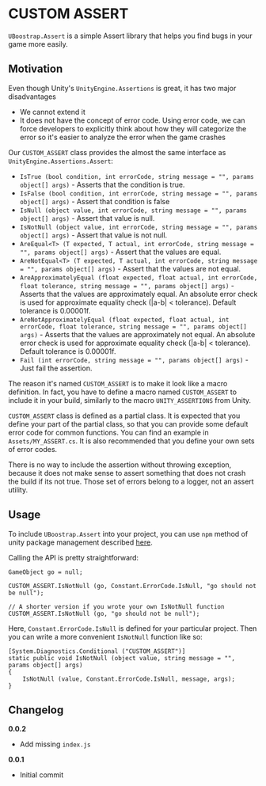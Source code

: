 # CUSTOM ASSERT

`UBoostrap.Assert` is a simple Assert library that helps you find bugs in your game more easily.

## Motivation

Even though Unity's `UnityEngine.Assertions` is great, it has two major disadvantages

* We cannot extend it
* It does not have the concept of error code. Using error code, we can force developers to explicitly think about how they will categorize the error so it's easier to analyze the error when the game crashes

Our `CUSTOM_ASSERT` class provides the almost the same interface as `UnityEngine.Assertions.Assert`:

* `IsTrue (bool condition, int errorCode, string message = "", params object[] args)` - Asserts that the condition is true.
* `IsFalse (bool condition, int errorCode, string message = "", params object[] args)` - Assert that condition is false
* `IsNull (object value, int errorCode, string message = "", params object[] args)` - Assert that value is null.
* `IsNotNull (object value, int errorCode, string message = "", params object[] args)` - Assert that value is not null.
* `AreEqual<T> (T expected, T actual, int errorCode, string message = "", params object[] args)` - Assert that the values are equal.
* `AreNotEqual<T> (T expected, T actual, int errorCode, string message = "", params object[] args)` - Assert that the values are not equal.
* `AreApproximatelyEqual (float expected, float actual, int errorCode, float tolerance, string message = "", params object[] args)` - Asserts that the values are approximately equal. An absolute error check is used for approximate equality check (|a-b| < tolerance). Default tolerance is 0.00001f.
* `AreNotApproximatelyEqual (float expected, float actual, int errorCode, float tolerance, string message = "", params object[] args)` - Asserts that the values are approximately not equal. An absolute error check is used for approximate equality check (|a-b| < tolerance). Default tolerance is 0.00001f.
* `Fail (int errorCode, string message = "", params object[] args)` - Just fail the assertion.

The reason it's named `CUSTOM_ASSERT` is to make it look like a macro definition. In fact, you have to define a macro named `CUSTOM_ASSERT` to include it in your build, similarly to the macro `UNITY_ASSERTIONS` from Unity.

`CUSTOM_ASSERT` class is defined as a partial class. It is expected that you define your part of the partial class, so that you can provide some default error code for common functions. You can find an example in `Assets/MY_ASSERT.cs`. It is also recommended that you define your own sets of error codes.

There is no way to include the assertion without throwing exception, because it does not make sense to assert something that does not crash the build if its not true. Those set of errors belong to a logger, not an assert utility.

## Usage

To include `UBoostrap.Assert` into your project, you can use `npm` method of unity package management described [here](https://github.com/minhhh/UBootstrap).

Calling the API is pretty straightforward:

```
GameObject go = null;

CUSTOM_ASSERT.IsNotNull (go, Constant.ErrorCode.IsNull, "go should not be null");

// A shorter version if you wrote your own IsNotNull function
CUSTOM_ASSERT.IsNotNull (go, "go should not be null");
```

Here, `Constant.ErrorCode.IsNull` is defined for your particular project. Then you can write a more convenient `IsNotNull` function like so:

```
[System.Diagnostics.Conditional ("CUSTOM_ASSERT")]
static public void IsNotNull (object value, string message = "", params object[] args)
{
    IsNotNull (value, Constant.ErrorCode.IsNull, message, args);
}
```

## Changelog

**0.0.2**

* Add missing `index.js`

**0.0.1**

* Initial commit

<br/>

